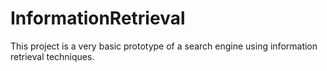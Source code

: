 # InformationRetrieval
This project is a very basic prototype of a search engine using information retrieval techniques.
